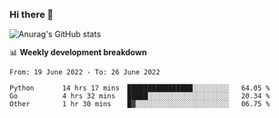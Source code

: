 ### Hi there 👋
![Anurag's GitHub stats](https://github-readme-stats.vercel.app/api?username=jami1024&show_icons=true&theme=radical)

📊 **Weekly development breakdown**
<!--START_SECTION:waka-->

```text
From: 19 June 2022 - To: 26 June 2022

Python       14 hrs 17 mins  ████████████████░░░░░░░░░   64.05 %
Go           4 hrs 32 mins   █████░░░░░░░░░░░░░░░░░░░░   20.34 %
Other        1 hr 30 mins    █▓░░░░░░░░░░░░░░░░░░░░░░░   06.75 %
```

<!--END_SECTION:waka-->
<!--
**jami1024/jami1024** is a ✨ _special_ ✨ repository because its `README.md` (this file) appears on your GitHub profile.

Here are some ideas to get you started:

- 🔭 I’m currently working on ...
- 🌱 I’m currently learning ...
- 👯 I’m looking to collaborate on ...
- 🤔 I’m looking for help with ...
- 💬 Ask me about ...
- 📫 How to reach me: ...
- 😄 Pronouns: ...
- ⚡ Fun fact: ...
-->

